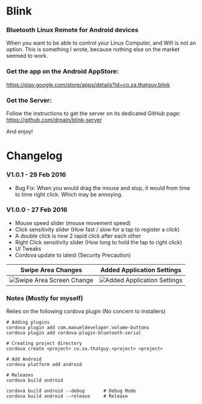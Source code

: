 # Blink
### Bluetooth Linux Remote for Android devices

When you want to be able to control your Linux Computer, and Wifi is not an option. This is something I wrote, because nothing else on the market seemed to work.

### Get the app on the Android AppStore:
https://play.google.com/store/apps/details?id=co.za.thatguy.blink

### Get the Server:
Follow the instructions to get the server on its dedicated GitHub page: https://github.com/drpain/blink-server

And enjoy!

# Changelog
### V1.0.1 - 29 Feb 2016
- Bug Fix: When you would drag the mouse and stop, it would from time to time right click. Which may be annoying.


### V1.0.0 - 27 Feb 2016
- Mouse speed slider (mouse movement speed)
- Click sensitivity slider (How fast / slow for a tap to register a click)
- A double click is now 2 rapid click after each other
- Right Click sensitivity slider (How long to hold the tap to right click)
- UI Tweaks
- Cordova update to latest (Security Precaution)

Swipe Area Changes | Added Application Settings
-------------------|---------------------------
![Swipe Area Screen Change](/designs/screenshots/Screenshot_2016-02-27-01-14-18.png)|![Added Application Settings](/designs/screenshots/Screenshot_2016-02-27-01-14-36.png)

### Notes (Mostly for myself)

Relies on the following cordova plugin (No concern to installers)

```shell
# Adding plugins
cordova plugin add com.manueldeveloper.volume-buttons
cordova plugin add cordova-plugin-bluetooth-serial

# Creating project directory
cordova create <project> co.za.thatguy.<project> <project>

# Add Android
cordova platform add android

# Releases
cordova build android

cordova build android --debug       # Debug Mode
cordova build android --release     # Release
```
